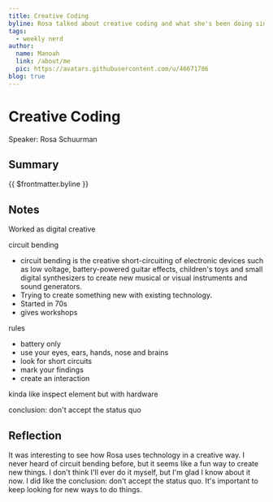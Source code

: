 ```yaml
---
title: Creative Coding
byline: Rosa talked about creative coding and what she's been doing since she graduated from CMD
tags:
  - weekly nerd
author:
  name: Manoah
  link: /about/me
  pic: https://avatars.githubusercontent.com/u/46671786
blog: true
---
```


# Creative Coding

Speaker: Rosa Schuurman

## Summary

{{ $frontmatter.byline }}

## Notes

Worked as digital creative

circuit bending

- circuit bending is the creative short-circuiting of electronic devices such as low voltage, battery-powered guitar effects, children's toys and small digital synthesizers to create new musical or visual instruments and sound generators.
- Trying to create something new with existing technology.
- Started in 70s
- gives workshops

rules

- battery only
- use your eyes, ears, hands, nose and brains
- look for short circuits
- mark your findings
- create an interaction

kinda like inspect element but with hardware

conclusion: don't accept the status quo

## Reflection

It was interesting to see how Rosa uses technology in a creative way. I never heard of circuit bending before, but it seems like a fun way to create new things. I don't think I'll ever do it myself, but I'm glad I know about it now. I did like the conclusion: don't accept the status quo. It's important to keep looking for new ways to do things.
